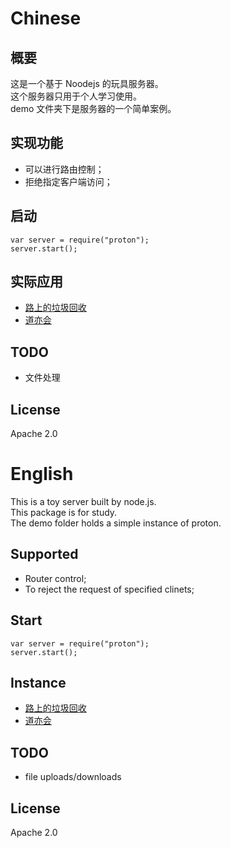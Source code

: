# Chinese

## 概要
这是一个基于 Noodejs 的玩具服务器。  
这个服务器只用于个人学习使用。  
demo 文件夹下是服务器的一个简单案例。

## 实现功能
* 可以进行路由控制；
* 拒绝指定客户端访问；

## 启动
```
var server = require("proton");
server.start();
```

## 实际应用
* [路上的垃圾回收](http://waygc.net)
* [道亦会](http://daoyiclub.com)

## TODO
* 文件处理

## License
Apache 2.0

# English
This is a toy server built by node.js.  
This package is for study.  
The demo folder holds a simple instance of proton.

## Supported
* Router control;
* To reject the request of specified clinets;

## Start
```
var server = require("proton");
server.start();
```

## Instance
* [路上的垃圾回收](http://waygc.net)
* [道亦会](http://daoyiclub.com)

## TODO
* file uploads/downloads

## License
Apache 2.0
